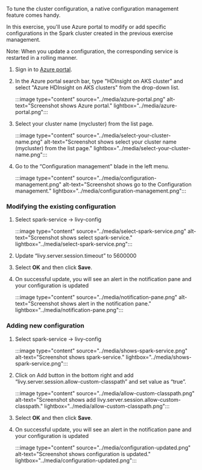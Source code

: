 To tune the cluster configuration, a native configuration management feature comes handy. 

In this exercise, you'll use Azure portal to modify or add specific configurations in the Spark cluster created in the previous exercise management.

Note: When you update a configuration, the corresponding service is restarted in a rolling manner.


1. Sign in to [Azure portal](https://ms.portal.azure.com/#home).

1. In the Azure portal search bar, type "HDInsight on AKS cluster" and select "Azure HDInsight on AKS clusters" from the drop-down list.
 
   :::image type="content" source="../media/azure-portal.png" alt-text="Screenshot shows Azure portal." lightbox="../media/azure-portal.png":::

1. Select your cluster name (mycluster) from the list page.

   :::image type="content" source="../media/select-your-cluster-name.png" alt-text="Screenshot shows select your cluster name (mycluster) from the list page." lightbox="../media/select-your-cluster-name.png":::
 
1. Go to the “Configuration management" blade in the left menu.

   :::image type="content" source="../media/configuration-management.png" alt-text="Screenshot shows go to the Configuration management." lightbox="../media/configuration-management.png":::


### Modifying the existing configuration

1.	Select spark-service -> livy-config
   
    :::image type="content" source="../media/select-spark-service.png" alt-text="Screenshot shows select spark-service." lightbox="../media/select-spark-service.png":::
  	
1.	Update “livy.server.session.timeout” to 5600000
1.	Select **OK** and then click **Save**.
1.	On successful update, you will see an alert in the notification pane and your configuration is updated

     :::image type="content" source="../media/notification-pane.png" alt-text="Screenshot shows alert in the notification pane." lightbox="../media/notification-pane.png":::

 
 
### Adding new configuration

1.	Select spark-service -> livy-config

    :::image type="content" source="../media/shows-spark-service.png" alt-text="Screenshot shows spark-service." lightbox="../media/shows-spark-service.png":::
 
1.	Click on Add button in the bottom right and add “livy.server.session.allow-custom-classpath” and set value as “true”.

    :::image type="content" source="../media/allow-custom-classpath.png" alt-text="Screenshot shows add livy.server.session.allow-custom-classpath." lightbox="../media/allow-custom-classpath.png":::
 
1.	Select **OK** and then click **Save**.

1.	On successful update, you will see an alert in the notification pane and your configuration is updated

    :::image type="content" source="../media/configuration-updated.png" alt-text="Screenshot shows configuration is updated." lightbox="../media/configuration-updated.png":::

 
